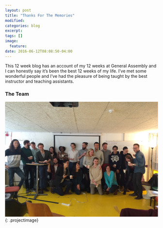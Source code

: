 ```yaml
---
layout: post
title: "Thanks For The Memories"
modified:
categories: blog
excerpt:
tags: []
image:
  feature:
date: 2016-06-12T08:08:50-04:00
---
```

This 12 week blog has an account of my 12 weeks at General Assembly and I can honestly say it’s been the best 12 weeks of my life. I’ve met some wonderful people and I’ve had the pleasure of being taught by the best instructor and teaching assistants.

### The Team 

![GitHub Logo](/images/theteam.jpg){: .projectimage}
